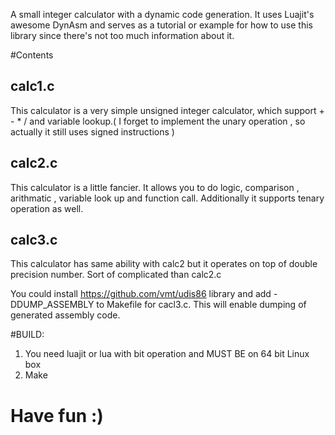 A small integer calculator with a dynamic code generation.
It uses Luajit's awesome DynAsm and serves as a tutorial or
example for how to use this library since there's not too much
information about it.

#Contents
## calc1.c
This calculator is a very simple unsigned integer calculator, which support + - * / and variable
lookup.( I forget to implement the unary operation , so actually it still uses signed instructions )

## calc2.c
This calculator is a little fancier. It allows you to do logic, comparison , arithmatic , variable look up
and function call. Additionally it supports tenary operation as well.

## calc3.c
This calculator has same ability with calc2 but it operates on top of double precision number. Sort of
complicated than calc2.c

You could install https://github.com/vmt/udis86 library and add -DDUMP_ASSEMBLY to Makefile for cacl3.c.
This will enable dumping of generated assembly code.

#BUILD:
1. You need luajit or lua with bit operation and MUST BE on 64 bit Linux box
2. Make

# Have fun :)
